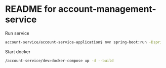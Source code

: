 # README for account-management-service

Run service
```bash
account-service/account-service-application$ mvn spring-boot:run -Dspring.profiles.active=development
```

Start docker
```bash
/account-service/dev>docker-compose up -d --build
```
